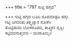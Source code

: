 +++
title = "797 ಸುಟ್ಟಿ ಹಗ್ಗದ"

+++
ಸುಟ್ಟಿ ಹಗ್ಗದ ಬೂದಿ ರೂಪಮಾತ್ರದಿ ಹಗ್ಗ।  
ಗಟ್ಟಿ ಜಗವಂತು ತತ್ತ್ವಜ್ಞಾನ ಸೋಕೆ॥  
ತೊಟ್ಟಿಹುದು ಲೋಕರೂಪವ, ತಾತ್ತ್ವಿಕನ ವೃತ್ತಿ।  
ಕಟ್ಟಿದವನಾತ್ಮವನು - ಮಂಕುತಿಮ್ಮ॥  
